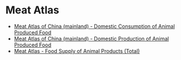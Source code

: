# Meat Atlas

- [Meat Atlas of China (mainland) - Domestic Consumption of Animal Produced Food](_posts/2019-12-15-MeatAtlas_ChinaMainland_DomesticFoodConsumption.md)
- [Meat Atlas of China (mainland) - Domestic Production of Animal Produced Food](_posts/2019-12-18-MeatAtlas_ChinaMainland_DomesticAnimalProduction.md)
- [Meat Atlas - Food Supply of Animal Products (Total)](_posts/2019-12-24-FoodSupply_AnimalProducts_(Total).md)
